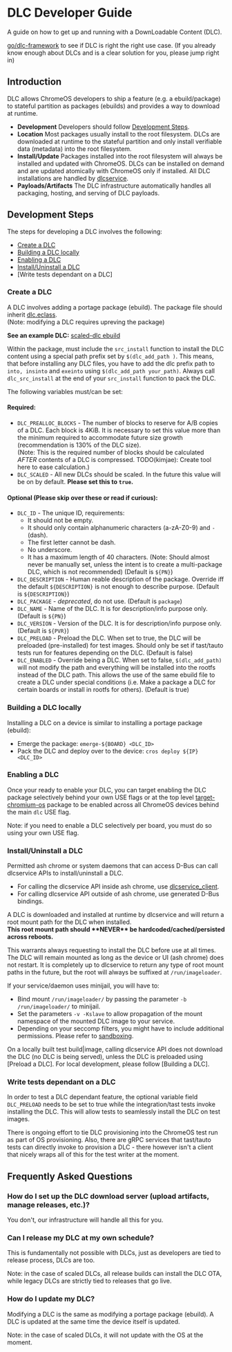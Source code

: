 # DLC Developer Guide

A guide on how to get up and running with a DownLoadable Content (DLC).

[go/dlc-framework] to see if DLC is right the right use case. (If you already
know enough about DLCs and is a clear solution for you, please jump right in)

## Introduction

DLC allows ChromeOS developers to ship a feature (e.g. a ebuild/package) to
stateful partition as packages (ebuilds) and provides a way to download at
runtime.

*   **Development** Developers should follow [Development Steps].
*   **Location** Most packages usually install to the root filesystem.
    DLCs are downloaded at runtime to the stateful partition and only install
    verifiable data (metadata) into the root filesystem.
*   **Install/Update** Packages installed into the root filesystem will always
    be installed and updated with ChromeOS. DLCs can be installed on demand and
    are updated atomically with ChromeOS only if installed. All DLC
    installations are handled by [dlcservice].
*   **Payloads/Artifacts** The DLC infrastructure automatically handles
    all packaging, hosting, and serving of DLC payloads.

## Development Steps

The steps for developing a DLC involves the following:

* [Create a DLC]
* [Building a DLC locally]
* [Enabling a DLC]
* [Install/Uninstall a DLC]
* [Write tests dependant on a DLC]

### Create a DLC

A DLC involves adding a portage package (ebuild). The package file should
inherit [dlc.eclass].<br>
(Note: modifying a DLC requires upreving the package)

__See an example DLC:__ [scaled-dlc ebuild]

Within the package, must include the `src_install` function to install the DLC
content using a special path prefix set by `$(dlc_add_path )`. This means, that
before installing any DLC files, you have to add the dlc prefix path to
`into, insinto` and `exeinto` using `$(dlc_add_path your_path)`. Always call
`dlc_src_install` at the end of your `src_install` function to pack the DLC.

The following variables must/can be set:

#### Required:

*   `DLC_PREALLOC_BLOCKS` - The number of blocks to reserve for A/B copies of a
    DLC. Each block is 4KiB. It is necessary to set this value more than the
    minimum required to accommodate future size growth (recommendation is 130%
    of the DLC size).<br>
    (Note: This is the required number of blocks should be calculated *AFTER*
    contents of a DLC is compressed. TODO(kimjae): Create tool here to ease
    calculation.)
*   `DLC_SCALED` - All new DLCs should be scaled. In the future this value will
    be on by default. __Please set this to `true`.__

#### Optional (Please skip over these or read if curious):

*   `DLC_ID` - The unique ID, requirements:
     *    It should not be empty.
     *    It should only contain alphanumeric characters (a-zA-Z0-9) and `-`
          (dash).
     *    The first letter cannot be dash.
     *    No underscore.
     *    It has a maximum length of 40 characters.
     (Note: Should almost never be manually set, unless the intent is to create
     a multi-package DLC, which is not recommended)
    (Default is `${PN}`)
*   `DLC_DESCRIPTION` - Human reable description of the package.
    Override iff the default `${DESCRIPTION}` is not enough to describe purpose.
    (Default is `${DESCRIPTION}`)
*   `DLC_PACKAGE` - *deprecated*, do not use.
    (Default is `package`)
*   `DLC_NAME` - Name of the DLC.
    It is for description/info purpose only.
    (Default is `${PN}`)
*   `DLC_VERSION` - Version of the DLC.
    It is for description/info purpose only.
    (Default is `${PVR}`)
*   `DLC_PRELOAD` - Preload the DLC.
    When set to true, the DLC will be preloaded (pre-installed) for test images.
    Should only be set if tast/tauto tests run for features depending on the
    DLC.
    (Default is false)
*   `DLC_ENABLED` - Override being a DLC.
    When set to false, `$(dlc_add_path)` will not modify the path and everything
    will be installed into the rootfs instead of the DLC path. This allows the
    use of the same ebuild file to create a DLC under special conditions (i.e.
    Make a package a DLC for certain boards or install in rootfs for others).
    (Default is true)

### Building a DLC locally

Installing a DLC on a device is similar to installing a portage package
(ebuild):

*   Emerge the package: `emerge-${BOARD} <DLC_ID>`
*   Pack the DLC and deploy over to the device:
    `cros deploy ${IP} <DLC_ID>`

### Enabling a DLC

Once your ready to enable your DLC, you can target enabling the DLC package
selectively behind your own USE flags or at the top level [target-chromium-os]
package to be enabled across all ChromeOS devices behind the main `dlc` USE
flag.

Note: if you need to enable a DLC selectively per board, you must do so using
your own USE flag.

### Install/Uninstall a DLC

Permitted ash chrome or system daemons that can access D-Bus can call dlcservice
APIs to install/uninstall a DLC.

*   For calling the dlcservice API inside ash chrome, use [dlcservice_client].
*   For calling dlcservice API outside of ash chrome, use generated D-Bus
    bindings.

A DLC is downloaded and installed at runtime by dlcservice and will return a
root mount path for the DLC when installed.<br>
__This root mount path should \*\*NEVER\*\* be hardcoded/cached/persisted across
reboots.__

This warrants always requesting to install the DLC before use at all times. The
DLC will remain mounted as long as the device or UI (ash chrome) does not
restart. It is completely up to dlcservice to return any type of root mount
paths in the future, but the root will always be suffixed at `/run/imageloader`.

If your service/daemon uses minijail, you will have to:
*   Bind mount `/run/imageloader/` by passing the parameter
    `-b /run/imageloader/` to minijail.
*   Set the parameters `-v -Kslave` to allow propagation of the mount namespace
    of the mounted DLC image to your service.
*   Depending on your seccomp filters, you might have to include additional
    permissions. Please refer to [sandboxing].

On a locally built test build|image, calling dlcservice API does not download
the DLC (no DLC is being served), unless the DLC is preloaded using
[Preload a DLC]. For local development, please follow [Building a DLC].

### Write tests dependant on a DLC

In order to test a DLC dependant feature, the optional variable field
`DLC_PRELOAD` needs to be set to true while the integration/tast tests invoke
installing the DLC. This will allow tests to seamlessly install the DLC on test
images.

There is ongoing effort to tie DLC provisioning into the ChromeOS test run as
part of OS provisioning. Also, there are gRPC services that tast/tauto tests can
directly invoke to provision a DLC - there however isn't a client that nicely
wraps all of this for the test writer at the moment.

## Frequently Asked Questions

### How do I set up the DLC download server (upload artifacts, manage releases, etc.)?

You don't, our infrastructure will handle all this for you.

### Can I release my DLC at my own schedule?

This is fundamentally not possible with DLCs, just as developers are tied to
release process, DLCs are too.

Note: in the case of scaled DLCs, all release builds can install the DLC OTA,
while legacy DLCs are strictly tied to releases that go live.

### How do I update my DLC?

Modifying a DLC is the same as modifying a portage package (ebuild).
A DLC is updated at the same time the device itself is updated.

Note: in the case of scaled DLCs, it will not update with the OS at the moment.

[Development Steps]: #Development-Steps
[Create a DLC]: #Create-a-DLC
[Building a DLC locally]: #Building-a-DLC-locally
[Enabling a DLC]: #Enabling-a-DLC
[Install/Uninstall a DLC]: #Install_Uninstall-a-DLC

[go/dlc-framework]: https://go/dlc-framework
[dlcservice]: https://chromium.googlesource.com/chromiumos/platform2/+/HEAD/dlcservice
[dlc.eclass]: https://chromium.googlesource.com/chromiumos/overlays/chromiumos-overlay/+/HEAD/eclass/dlc.eclass
[sandboxing]: https://chromium.googlesource.com/chromiumos/docs/+/HEAD/sandboxing.md
[overlay-eve make.defaults]: https://chromium.googlesource.com/chromiumos/overlays/board-overlays/+/HEAD/overlay-eve/profiles/base/make.defaults
[dlcservice_client]: https://chromium.googlesource.com/chromium/src/+/main/chromeos/ash/components/dbus/dlcservice/dlcservice_client.h
[scaled-dlc ebuild]: https://chromium.googlesource.com/chromiumos/overlays/chromiumos-overlay/+/bb1a2bb68f01e70f1ce8bc1b3c6ba9954c73fcda/chromeos-base/scaled-dlc/scaled-dlc-1.0.0.ebuild
[target-chromium-os]: https://chromium.googlesource.com/chromiumos/overlays/chromiumos-overlay/+/1664a910b9e7548221063c108f15eacea142c697/virtual/target-chromium-os/target-chromium-os-9999.ebuild
